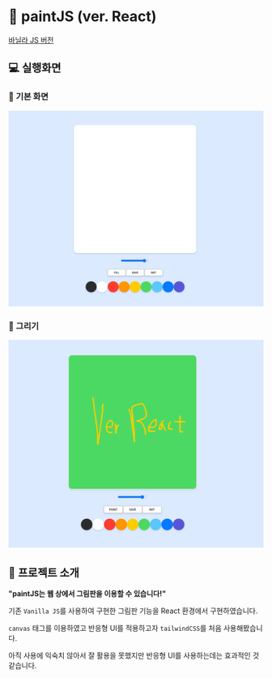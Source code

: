 # 🎨 paintJS (ver. React)

[바닐라 JS 버전](https://github.com/souvenir718/paintjs)

## 💻 실행화면



### 🎈 기본 화면

![image-20210727210607998](./Images/main.png)



### 🎈 그리기

![image-20210727210714606](./Images/paint.png)



## 🎯 프로젝트 소개

**"paintJS는 웹 상에서 그림판을 이용할 수 있습니다!"**

기존 `Vanilla JS`를 사용하여 구현한 그림판 기능을 React 환경에서 구현하였습니다.

`canvas` 태그를 이용하였고 반응형 UI를 적용하고자 `tailwindCSS`를 처음 사용해봤습니다. 

아직 사용에 익숙치 않아서 잘 활용을 못했지만 반응형 UI를 사용하는데는 효과적인 것 같습니다.
